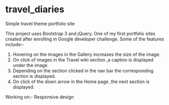 # travel_diaries
Simple travel theme portfolio site

This project uses Bootstrap 3 and jQuery. One of my first portfolio sites created after enrolling in Google developer challenge.
Some of the features include:-
1. Hovering on the images in the Gallery increases the size of the image.
2. On click of images in the Travel wiki section ,a caption is displayed under the image.
3. Depending on the section clicked in the nav bar the corresponding section is displayed.
4. On click of the down arrow in the Home page ,the next section is displayed.

Working on:-
Responsive design